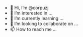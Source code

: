 - 👋 Hi, I’m @corpuzj
- 👀 I’m interested in ...
- 🌱 I’m currently learning ...
- 💞️ I’m looking to collaborate on ...
- 📫 How to reach me ...

<!---
corpuzj/corpuzj is a ✨ special ✨ repository because its `README.md` (this file) appears on your GitHub profile.
You can click the Preview link to take a look at your changes.
--->
